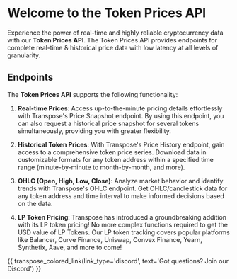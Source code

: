 # Welcome to the Token Prices API

Experience the power of real-time and highly reliable cryptocurrency data with our **Token Prices API**. The Token Prices API provides endpoints for complete real-time & historical price data with low latency at all levels of granularity.

## Endpoints
The **Token Prices API** supports the following functionality:

1. **Real-time Prices**: Access up-to-the-minute pricing details effortlessly with Transpose's Price Snapshot endpoint. By using this endpoint, you can also request a historical price snapshot for several tokens simultaneously, providing you with greater flexibility.

2. **Historical Token Prices**: With Transpose's Price History endpoint, gain access to a comprehensive token price series.  Download data in customizable formats for any token address within a specified time range (minute-by-minute to month-by-month, and more).

3. **OHLC (Open, High, Low, Close)**: Analyze market behavior and identify trends with Transpose's OHLC endpoint. Get OHLC/candlestick data for any token address and time interval to make informed decisions based on the data.

4. **LP Token Pricing**: Transpose has introduced a groundbreaking addition with its LP token pricing! No more complex functions required to get the USD value of LP Tokens. Our LP token tracking covers popular platforms like Balancer, Curve Finance, Uniswap, Convex Finance, Yearn, Synthetix, Aave, and more to come! 

{{ transpose_colored_link(link_type='discord', text='Got questions?  Join our Discord') }}